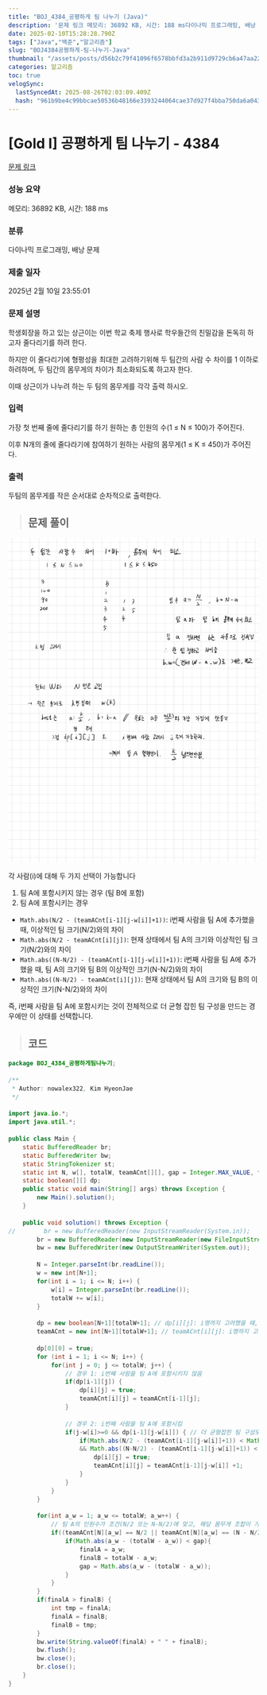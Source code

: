 ```yaml
---
title: "BOJ_4384_공평하게 팀 나누기 (Java)"
description: '문제 링크 메모리: 36892 KB, 시간: 188 ms다이나믹 프로그래밍, 배낭 문제2025년 2월 10일 23:55:01/\*\*Author: nowalex322, Kim HyeonJae\*/import java.io.;import java.util.;public '
date: 2025-02-10T15:28:28.790Z
tags: ["Java","백준","알고리즘"]
slug: "BOJ4384공평하게-팀-나누기-Java"
thumbnail: "/assets/posts/d56b2c79f41096f6578bbfd3a2b911d9729cb6a47aa2230adc6848263fab0a37.png"
categories: 알고리즘
toc: true
velogSync:
  lastSyncedAt: 2025-08-26T02:03:09.409Z
  hash: "961b9be4c99bbcae50536b48166e3393244064cae37d927f4bba750da6a043cd"
---
```


# [Gold I] 공평하게 팀 나누기 - 4384 

[문제 링크](https://www.acmicpc.net/problem/4384) 

### 성능 요약

메모리: 36892 KB, 시간: 188 ms

### 분류

다이나믹 프로그래밍, 배낭 문제

### 제출 일자

2025년 2월 10일 23:55:01

### 문제 설명

<p>학생회장을 하고 있는 상근이는 이번 학교 축제 행사로 학우들간의 친밀감을 돈독히 하고자 줄다리기를 하려 한다.</p>

<p>하지만 이 줄다리기에 형평성을 최대한 고려하기위해 두 팀간의 사람 수 차이를 1 이하로 하려하며, 두 팀간의 몸무게의 차이가 최소화되도록 하고자 한다.</p>

<p>이때 상근이가 나누려 하는 두 팀의 몸무게를 각각 출력 하시오.</p>

### 입력 

 <p>가장 첫 번째 줄에 줄다리기를 하기 원하는 총 인원의 수(1 ≤ N ≤ 100)가 주어진다.</p>

<p>이후 N개의 줄에 줄다라기에 참여하기 원하는 사람의 몸무게(1 ≤ K ≤ 450)가 주어진다.</p>

### 출력 

 <p>두팀의 몸무게를 작은 순서대로 순차적으로 출력한다.</p>

> ## 문제 풀이

![](/assets/posts/d56b2c79f41096f6578bbfd3a2b911d9729cb6a47aa2230adc6848263fab0a37.png)

각 사람(i)에 대해 두 가지 선택이 가능합니다

1. 팀 A에 포함시키지 않는 경우 (팀 B에 포함)
2. 팀 A에 포함시키는 경우

- `Math.abs(N/2 - (teamACnt[i-1][j-w[i]]+1))`: i번째 사람을 팀 A에 추가했을 때, 이상적인 팀 크기(N/2)와의 차이
- `Math.abs(N/2 - teamACnt[i][j])`: 현재 상태에서 팀 A의 크기와 이상적인 팀 크기(N/2)와의 차이
- `Math.abs((N-N/2) - (teamACnt[i-1][j-w[i]]+1))`: i번째 사람을 팀 A에 추가했을 때, 팀 A의 크기와 팀 B의 이상적인 크기(N-N/2)와의 차이
- `Math.abs((N-N/2) - teamACnt[i][j])`: 현재 상태에서 팀 A의 크기와 팀 B의 이상적인 크기(N-N/2)와의 차이

즉, i번째 사람을 팀 A에 포함시키는 것이 전체적으로 더 균형 잡힌 팀 구성을 만드는 경우에만 이 상태를 선택합니다.


> ## 코드

```java
package BOJ_4384_공평하게팀나누기;

/**
 * Author: nowalex322, Kim HyeonJae
 */

import java.io.*;
import java.util.*;

public class Main {
    static BufferedReader br;
    static BufferedWriter bw;
    static StringTokenizer st;
    static int N, w[], totalW, teamACnt[][], gap = Integer.MAX_VALUE, finalA, finalB;
    static boolean[][] dp; 
    public static void main(String[] args) throws Exception {
        new Main().solution();
    }

    public void solution() throws Exception {
//        br = new BufferedReader(new InputStreamReader(System.in));
        br = new BufferedReader(new InputStreamReader(new FileInputStream("src/main/java/BOJ_4384_공평하게팀나누기/input.txt")));
        bw = new BufferedWriter(new OutputStreamWriter(System.out));

        N = Integer.parseInt(br.readLine());
        w = new int[N+1];
        for(int i = 1; i <= N; i++) {
            w[i] = Integer.parseInt(br.readLine());
            totalW += w[i];
        }

        dp = new boolean[N+1][totalW+1]; // dp[i][j]: i명까지 고려했을 때, 팀 A의 몸무게 합이 j가 되는 경우가 가능한지
        teamACnt = new int[N+1][totalW+1]; // teamACnt[i][j]: i명까지 고려했을 때, 팀 A의 몸무게 합이 j일 때 팀 A에 속한 사람 수

        dp[0][0] = true;
        for (int i = 1; i <= N; i++) {
            for(int j = 0; j <= totalW; j++) {
            	// 경우 1: i번째 사람을 팀 A에 포함시키지 않음
                if(dp[i-1][j]) {
                    dp[i][j] = true;
                    teamACnt[i][j] = teamACnt[i-1][j];
                }
                
                // 경우 2: i번째 사람을 팀 A에 포함시킴
                if(j-w[i]>=0 && dp[i-1][j-w[i]]) { // 더 균형잡힌 팀 구성도 고려해야함
                    if(Math.abs(N/2 - (teamACnt[i-1][j-w[i]]+1)) < Math.abs(N/2 - teamACnt[i][j])
                    && Math.abs((N-N/2) - (teamACnt[i-1][j-w[i]]+1)) < Math.abs((N-N/2) - teamACnt[i][j])){
                        dp[i][j] = true;
                        teamACnt[i][j] = teamACnt[i-1][j-w[i]] +1;
                    }
                }
            }
        }

        for(int a_w = 1; a_w <= totalW; a_w++) {
        	// 팀 A의 인원수가 조건(N/2 또는 N-N/2)에 맞고, 해당 몸무게 조합이 가능한 경우
            if((teamACnt[N][a_w] == N/2 || teamACnt[N][a_w] == (N - N/2))&& dp[N][a_w]){
                if(Math.abs(a_w - (totalW - a_w)) < gap){
                    finalA = a_w;
                    finalB = totalW - a_w;
                    gap = Math.abs(a_w - (totalW - a_w));
                }
            }
        }
        if(finalA > finalB) {
            int tmp = finalA;
            finalA = finalB;
            finalB = tmp;
        }
        bw.write(String.valueOf(finalA) + " " + finalB);
        bw.flush();
        bw.close();
        br.close();
    }
}
```